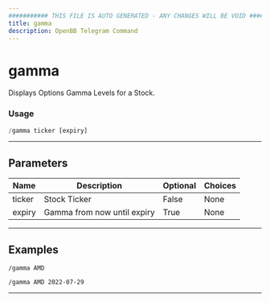 ```yaml
---
########### THIS FILE IS AUTO GENERATED - ANY CHANGES WILL BE VOID ###########
title: gamma
description: OpenBB Telegram Command
---
```


# gamma

Displays Options Gamma Levels for a Stock.

### Usage

```python wordwrap
/gamma ticker [expiry]
```

---

## Parameters

| Name | Description | Optional | Choices |
| ---- | ----------- | -------- | ------- |
| ticker | Stock Ticker | False | None |
| expiry | Gamma from now until expiry | True | None |


---

## Examples

```
/gamma AMD
```

```
/gamma AMD 2022-07-29
```

---
